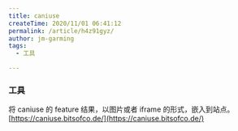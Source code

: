 ```yaml
---
title: caniuse
createTime: 2020/11/01 06:41:12
permalink: /article/h4z91gyz/
author: jm-garming
tags:
  - 工具

---
```


### 工具

将 caniuse 的 feature 结果，以图片或者 iframe 的形式，嵌入到站点。
[https://caniuse.bitsofco.de/](https://caniuse.bitsofco.de/)
